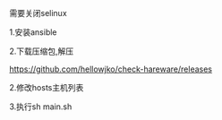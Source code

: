 需要关闭selinux

1.安装ansible

2.下载压缩包,解压

https://github.com/hellowjko/check-hareware/releases

2.修改hosts主机列表

3.执行sh main.sh
